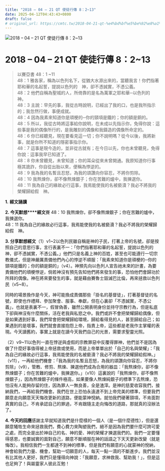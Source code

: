 ```yaml
---
title: "2018 – 04 – 21 QT 使徒行傳 8：2~13"
date: 2025-04-12T04:43:43+0800
draft: false
# original_url: https://cmtc.tw/2018-04-21-qt-%e4%bd%bf%e5%be%92%e8%a1%8c%e5%82%b3-8%ef%bc%9a213
---
```


![2018 – 04 – 21 QT 使徒行傳 8：2\~13](/images/qt.jpg   "2018 – 04 – 21 QT 使徒行傳 8：2\~13")

# 2018 – 04 – 21 QT 使徒行傳 8：2\~13

> 以賽亞書 48：1 ~11  
> 48：1 雅各家，稱為以色列名下，從猶大水源出來的，當聽我言！你們指著耶和華的名起誓，提說以色列的　神，卻不憑誠實，不憑公義。  
> 48：2 他們自稱為聖城的人，所倚靠的是名為萬軍之耶和華─以色列的　神。  
> 48：3 主說：早先的事，我從古時說明，已經出了我的口，也是我所指示的；我忽然行做，事便成就。  
> 48：4 因為我素來知道你是頑梗的─你的頸項是鐵的；你的額是銅的。  
> 48：5 所以，我從古時將這事給你說明，在未成以先指示你，免得你說：這些事是我的偶像所行的，是我雕刻的偶像和我鑄造的偶像所命定的。  
> 48：6 你已經聽見，現在要看見這一切；你不說明嗎？從今以後，我將新事，就是你所不知道的隱密事指示你。  
> 48：7 這事是現今造的，並非從古就有；在今日以先，你也未曾聽見，免得你說：這事我早已知道了。  
> 48：8 你未曾聽見，未曾知道；你的耳朵從來未曾開通。我原知道你行事極其詭詐，你自從出胎以來，便稱為悖逆的。  
> 48：9 我為我的名暫且忍怒，為我的頌讚向你容忍，不將你剪除。  
> 48：10 我熬煉你，卻不像熬煉銀子；你在苦難的爐中，我揀選你。  
> 48：11 我為自己的緣故必行這事，我焉能使我的名被褻瀆？我必不將我的榮耀歸給假　神。

**1.** **經文誦讀**

**2. 今天默想****經文**賽 48：10 我熬煉你，卻不像熬煉銀子；你在苦難的爐中，我揀選你。  
48：11 我為自己的緣故必行這事，我焉能使我的名被褻瀆？我必不將我的榮耀歸給假　神。

**3. 分享默想經文**（1）v1\~2以色列民雖自稱是神的子民，打著上帝的名號，卻是按照自己的意思行事，言行表裏不一：「你們指著耶和華的名起誓，提說以色列的神，卻不憑誠實，不憑公義。」他們只是名義上神的百姓，甚至也可能遵行一切宗教儀式，但是神嚴厲責備他們內心的悖逆不順服：「我素來知道你是頑梗的─你的頸項是鐵的；你的額是銅的」（v4）。神預先向以色列人宣告祂未來的計畫，為要責備他們的頑梗悖逆，倘若神沒有預先告知他們將來發生的事，恐怕他們會歸功於所拜的偶像。神在將來要發生的事，就是藉由賽魯士毀滅巴比倫，再來拯救以色列民（v5\~8）。

同時的場景換作是今天，神可能換成責備那些「掛名的基督徒」，打著基督徒的名號，即使也作禮拜、參加聚會、服事、奉獻，但在心裏卻「不憑誠實，不憑公義」，也就是表裏不一，假冒偽善，雖然公開表明身份並持守宗教行為，但是私底下卻與神沒有什麼關係，活在老我與私慾之中。我們或許不會把榮耀歸給偶像，但是如果遇到好事，我們常會把榮耀歸給環境，歸給看得見的人，甚至歸給自己；如果遇到的是壞事，我們就會直接抱怨上帝，指責上帝，這些都是老我作主掌權的表現。今天讀舊約，事實上就是在讀今天我們自己的光景，需要求聖靈光照。

（2）v9\~11以色列一直在悖逆與虛假的宗教罪惡中反覆得罪神，他們並不是因為做了什麼好事值得被上帝拯救或使用，而是上帝單單出於「自己的名與榮耀」：「我為自己的緣故必行這事，我焉能使我的名被褻瀆？我必不將我的榮耀歸給假神。」（v11），一再給他們機會：「我為我的名暫且忍怒，為我的頌讚向你容忍，不將你剪除」（v9），管教、修剪、熬煉、揀選他們成為合用的器皿：「我熬煉你，卻不像熬煉銀子；你在苦難的爐中，我揀選你。」（v10）這裏說的「我熬煉你，卻不像熬煉銀子」，因為熬煉銀子的條件極高，如果要像人熬煉純銀子的標準下去熬煉，恐怕沒有人能夠存留的住，因為罪人一無良善，全是渣滓。是神的慈愛收容我們，接納我們，一再給我們機會。我們在世上恐怕永遠達不到上帝完美的標準，但要我們願意走向願意天天悔改更新的道路，便能蒙神悅納。就怕我們硬著頸項，不肯面對真實的自己，不肯承認自己的罪過，不肯跟隨主走向悔改的道路，那就真的沒辦法了。

**4. 今天的回應**感謝主早就知道我們是什麼樣的一個人（是一個什麼德性），但是還願意犧牲生命來拯救我們，費心費力來陶塑我們，絕不是因為我們要什麼可誇可愛之處，而完全是出於神自己的名、神的愛、神的榮耀才揀選我們的。我們一定要懂得感恩，也要誠實的面對自己，願意不斷順服在神的話語之下天天更新改變（就是悔改）。我相信我們一生都達不到神的標準，但是我們有願意的心就蒙神的悅納，神會給我們力量、機會，幫助一切願意的人，每天一點一滴的不斷進步。我們並沒有比其他人更好，我們只是懂得向神說：「我願意，求神救我、幫助我！」，但是這也足夠了！與屬靈家人彼此互勉！